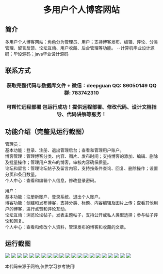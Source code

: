 <p><h1 align="center">多用户个人博客网站</h1></p>

## 简介
多用户个人博客网站：角色分为管理员、用户；支持博客发布、编辑、评论、分类管理、留言反馈、论坛互动、用户收藏、后台管理等功能。    --计算机毕业设计源码；毕设源码；java毕业设计源码


## 联系方式
<p><h3 align="center">获取完整代码与数据库文件 + 微信：deepguan QQ: 86050149 QQ群: 783742310</h3></p>
<p><h3 align="center">可帮忙远程部署 包运行成功！提供远程部署、修改代码、设计文档指导、代码讲解等服务！</h3></p>

## 功能介绍（完整见运行截图）
管理员：  
基本功能：登录、注册、退出管理后台；查看和管理用户账户。  
博客管理：管理博客分类、内容、图片、发布时间；支持博客的添加、编辑、删除及批量操作；管理用户发布的博客，审核内容确保质量。  
论坛和留言：管理论坛帖子及留言内容，支持按条件查询、回复、删除操作；设置分页和条目数量。  
个人中心：查看和编辑个人信息，修改登录密码。  

用户：  
基本功能：注册新账户、登录系统、退出个人账户。  
博客功能：创建和发布博客，支持分类、标题、内容编辑及图片上传；查看其他用户的博客，进行点赞和评论互动。  
论坛互动：浏览论坛帖子，发表主题帖子，支持公开或私人类型选择；参与帖子评论和回复。  
个人中心：查看和修改个人资料，管理发布的博客和收藏的文章。


## 运行截图
![](img/001.jpg)
![](img/002.jpg)
![](img/003.jpg)
![](img/004.jpg)
![](img/005.jpg)
![](img/006.jpg)
![](img/007.jpg)
![](img/008.jpg)
![](img/009.jpg)
![](img/010.jpg)
![](img/011.jpg)
![](img/012.jpg)
![](img/013.jpg)
![](img/014.jpg)
![](img/015.jpg)
![](img/016.jpg)
![](img/017.jpg)
![](img/018.jpg)
![](img/019.jpg)
![](img/020.jpg)
![](img/021.jpg)

<p>本代码来源于网络,仅供学习参考使用!</p>
